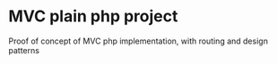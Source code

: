 # MVC plain php project 

Proof of concept of MVC php implementation, with routing and design patterns



